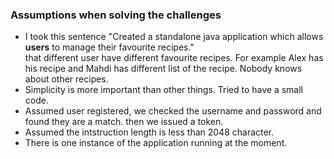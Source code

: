 ### Assumptions when solving the challenges

* I took this sentence "Created a standalone java application which allows **users** to manage their favourite recipes."  
   that different user have different favourite recipes. For example Alex has his recipe and Mahdi has different list of the recipe. Nobody knows about other recipes.
* Simplicity is more important than other things. Tried to have a small code.
* Assumed user registered, we checked the username and password and found they are a match. then we issued a token.
* Assumed the intstruction length is less than 2048 character.
* There is one instance of the application running at the moment.